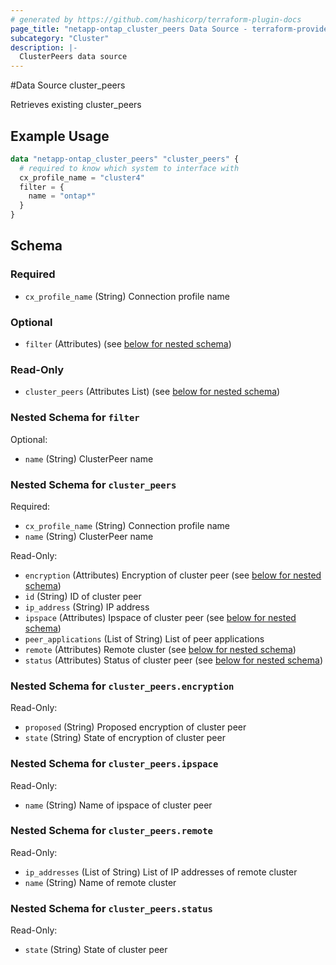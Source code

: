```yaml
---
# generated by https://github.com/hashicorp/terraform-plugin-docs
page_title: "netapp-ontap_cluster_peers Data Source - terraform-provider-netapp-ontap"
subcategory: "Cluster"
description: |-
  ClusterPeers data source
---
```


#Data Source cluster_peers

Retrieves existing cluster_peers

## Example Usage
```terraform
data "netapp-ontap_cluster_peers" "cluster_peers" {
  # required to know which system to interface with
  cx_profile_name = "cluster4"
  filter = {
    name = "ontap*"
  }
}
```


<!-- schema generated by tfplugindocs -->
## Schema

### Required

- `cx_profile_name` (String) Connection profile name

### Optional

- `filter` (Attributes) (see [below for nested schema](#nestedatt--filter))

### Read-Only

- `cluster_peers` (Attributes List) (see [below for nested schema](#nestedatt--cluster_peers))

<a id="nestedatt--filter"></a>
### Nested Schema for `filter`

Optional:

- `name` (String) ClusterPeer name


<a id="nestedatt--cluster_peers"></a>
### Nested Schema for `cluster_peers`

Required:

- `cx_profile_name` (String) Connection profile name
- `name` (String) ClusterPeer name

Read-Only:

- `encryption` (Attributes) Encryption of cluster peer (see [below for nested schema](#nestedatt--cluster_peers--encryption))
- `id` (String) ID of cluster peer
- `ip_address` (String) IP address
- `ipspace` (Attributes) Ipspace of cluster peer (see [below for nested schema](#nestedatt--cluster_peers--ipspace))
- `peer_applications` (List of String) List of peer applications
- `remote` (Attributes) Remote cluster (see [below for nested schema](#nestedatt--cluster_peers--remote))
- `status` (Attributes) Status of cluster peer (see [below for nested schema](#nestedatt--cluster_peers--status))

<a id="nestedatt--cluster_peers--encryption"></a>
### Nested Schema for `cluster_peers.encryption`

Read-Only:

- `proposed` (String) Proposed encryption of cluster peer
- `state` (String) State of encryption of cluster peer


<a id="nestedatt--cluster_peers--ipspace"></a>
### Nested Schema for `cluster_peers.ipspace`

Read-Only:

- `name` (String) Name of ipspace of cluster peer


<a id="nestedatt--cluster_peers--remote"></a>
### Nested Schema for `cluster_peers.remote`

Read-Only:

- `ip_addresses` (List of String) List of IP addresses of remote cluster
- `name` (String) Name of remote cluster


<a id="nestedatt--cluster_peers--status"></a>
### Nested Schema for `cluster_peers.status`

Read-Only:

- `state` (String) State of cluster peer


